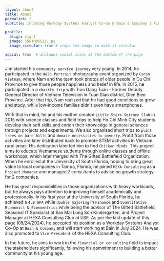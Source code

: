 ```yaml
---
layout: about
title: About
permalink: /
subtitle: Incoming Workday Systems Analyst Co-Op @ Bain & Company | Finance & Econometrics '26 @ University of South Florida | Microsoft Office Specialist Expert 2019 | Microsoft Certified Educator

profile:
  align: right
  image: 55HTM05513.jpg
  image_circular: true # crops the image to make it circular

social: true  # includes social icons at the bottom of the page
---
```

Jim started his `community service journey` very young. In 2014, he participated in the `Help Portrait` photography event organized by `Canon Vietnam`, where Nam and the team took photos of older people in Cu Chi Province to give those people happiness and belief in life. In 2015, he participated in a `charity trip` with Tran Dang Tuan - Former Deputy General Director of Vietnam Television in Tuan Giao district, Dien Bien Province. After that trip, Nam realized that he had good conditions to grow and study, while low-income families didn't even have smartphones.

With that in mind, he and his mother created `Little Stars Science Club` in 2015 with science classes and field trips to help Ho Chi Minh City students develop their soft skills and enrich their knowledge in general sciences through projects and experiments. We also organized short trips to `plant trees on bare hills` and `donate necessities to poverty`. Profit from those activities are later distributed back to promote STEM activities in Vietnam rural areas. His dedication later led him to find `Chicken Minds`. This project aims to educate Vietnamese students through online classes and offline workshops, which later merged with The Gifted Battlefield Organization. When he enrolled at the University of South Florida, hoping to bring great value to local companies in Tampa, Florida, he joined `HEXA Consulting` as a `Project Manager` and managed 7 consultants to advise on growth strategy for 2 companies.

He has great responsibilities in those organizations with heavy workloads, but he always pays attention to improving himself academically and professionally. In his first year at the University of South Florida, he achieved a `4.0 GPA` while `double majoring` in `Finance` and `Quantitative Economics & Econometrics` while being the advisor of The Gifted Battlefield, Seasonal IT Specialist at Sao Mai Long Son Kindergarten, and Project Manager at HEXA Consulting Club at USF. As per the last update of this page (05/24/2024), he accepted his position as a Workday Systems Analyst Co-Op at `Bain & Company` and will start working at Bain in July 2024. He was also promoted to `Vice-President` of the HEXA Consulting Club.

In the future, he aims to work in the `financial or consulting` field to impact the stakeholders significantly, following his commitment to building a better community at his young age.
